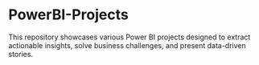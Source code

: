 # PowerBI-Projects
This repository showcases various Power BI projects designed to extract actionable insights, solve business challenges, and present data-driven stories. 
